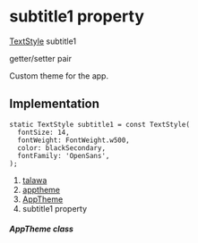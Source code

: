 
<div>

# subtitle1 property

</div>


[TextStyle](https://api.flutter.dev/flutter/painting/TextStyle-class.html)
subtitle1


getter/setter pair




Custom theme for the app.



## Implementation

``` language-dart
static TextStyle subtitle1 = const TextStyle(
  fontSize: 14,
  fontWeight: FontWeight.w500,
  color: blackSecondary,
  fontFamily: 'OpenSans',
);
```







1.  [talawa](../../index.html)
2.  [apptheme](../../apptheme/)
3.  [AppTheme](../../apptheme/AppTheme-class.html)
4.  subtitle1 property

##### AppTheme class







